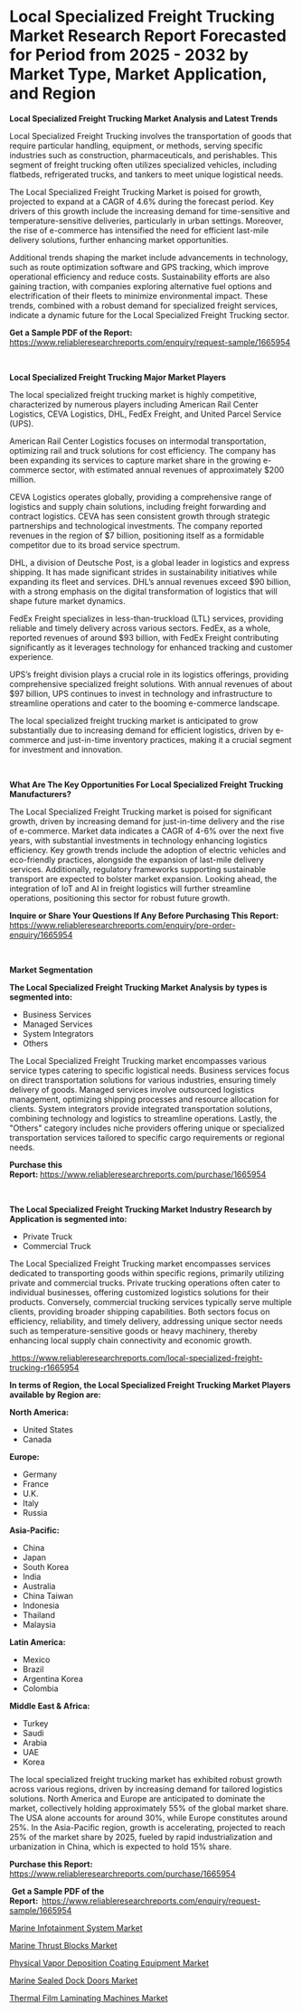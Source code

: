 <p><h1>Local Specialized Freight Trucking Market Research Report Forecasted for Period from 2025 -  2032 by Market Type, Market Application, and Region</h1></p><p><strong>Local Specialized Freight Trucking Market Analysis and Latest Trends</strong></p>
<p><p>Local Specialized Freight Trucking involves the transportation of goods that require particular handling, equipment, or methods, serving specific industries such as construction, pharmaceuticals, and perishables. This segment of freight trucking often utilizes specialized vehicles, including flatbeds, refrigerated trucks, and tankers to meet unique logistical needs.</p><p>The Local Specialized Freight Trucking Market is poised for growth, projected to expand at a CAGR of 4.6% during the forecast period. Key drivers of this growth include the increasing demand for time-sensitive and temperature-sensitive deliveries, particularly in urban settings. Moreover, the rise of e-commerce has intensified the need for efficient last-mile delivery solutions, further enhancing market opportunities.</p><p>Additional trends shaping the market include advancements in technology, such as route optimization software and GPS tracking, which improve operational efficiency and reduce costs. Sustainability efforts are also gaining traction, with companies exploring alternative fuel options and electrification of their fleets to minimize environmental impact. These trends, combined with a robust demand for specialized freight services, indicate a dynamic future for the Local Specialized Freight Trucking sector.</p></p>
<p><strong>Get a Sample PDF of the Report:&nbsp;</strong> <a href="https://www.reliableresearchreports.com/enquiry/request-sample/1665954?utm_campaign=31&utm_medium=2&utm_source=Github&utm_content=ia&utm_term=11042025&utm_id=local-specialized-freight-trucking">https://www.reliableresearchreports.com/enquiry/request-sample/1665954</a></p>
<p>&nbsp;</p>
<p><strong>Local Specialized Freight Trucking Major Market Players</strong></p>
<p><p>The local specialized freight trucking market is highly competitive, characterized by numerous players including American Rail Center Logistics, CEVA Logistics, DHL, FedEx Freight, and United Parcel Service (UPS). </p><p>American Rail Center Logistics focuses on intermodal transportation, optimizing rail and truck solutions for cost efficiency. The company has been expanding its services to capture market share in the growing e-commerce sector, with estimated annual revenues of approximately $200 million.</p><p>CEVA Logistics operates globally, providing a comprehensive range of logistics and supply chain solutions, including freight forwarding and contract logistics. CEVA has seen consistent growth through strategic partnerships and technological investments. The company reported revenues in the region of $7 billion, positioning itself as a formidable competitor due to its broad service spectrum.</p><p>DHL, a division of Deutsche Post, is a global leader in logistics and express shipping. It has made significant strides in sustainability initiatives while expanding its fleet and services. DHL’s annual revenues exceed $90 billion, with a strong emphasis on the digital transformation of logistics that will shape future market dynamics.</p><p>FedEx Freight specializes in less-than-truckload (LTL) services, providing reliable and timely delivery across various sectors. FedEx, as a whole, reported revenues of around $93 billion, with FedEx Freight contributing significantly as it leverages technology for enhanced tracking and customer experience.</p><p>UPS’s freight division plays a crucial role in its logistics offerings, providing comprehensive specialized freight solutions. With annual revenues of about $97 billion, UPS continues to invest in technology and infrastructure to streamline operations and cater to the booming e-commerce landscape.</p><p>The local specialized freight trucking market is anticipated to grow substantially due to increasing demand for efficient logistics, driven by e-commerce and just-in-time inventory practices, making it a crucial segment for investment and innovation.</p></p>
<p>&nbsp;</p>
<p><strong>What Are The Key Opportunities For Local Specialized Freight Trucking Manufacturers?</strong></p>
<p><p>The Local Specialized Freight Trucking market is poised for significant growth, driven by increasing demand for just-in-time delivery and the rise of e-commerce. Market data indicates a CAGR of 4-6% over the next five years, with substantial investments in technology enhancing logistics efficiency. Key growth trends include the adoption of electric vehicles and eco-friendly practices, alongside the expansion of last-mile delivery services. Additionally, regulatory frameworks supporting sustainable transport are expected to bolster market expansion. Looking ahead, the integration of IoT and AI in freight logistics will further streamline operations, positioning this sector for robust future growth.</p></p>
<p><strong>Inquire or Share Your Questions If Any Before Purchasing This Report:</strong> <a href="https://www.reliableresearchreports.com/enquiry/pre-order-enquiry/1665954?utm_campaign=31&utm_medium=2&utm_source=Github&utm_content=ia&utm_term=11042025&utm_id=local-specialized-freight-trucking">https://www.reliableresearchreports.com/enquiry/pre-order-enquiry/1665954</a></p>
<p>&nbsp;</p>
<p><strong>Market Segmentation</strong></p>
<p><strong>The Local Specialized Freight Trucking Market Analysis by types is segmented into:</strong></p>
<p><ul><li>Business Services</li><li>Managed Services</li><li>System Integrators</li><li>Others</li></ul></p>
<p><p>The Local Specialized Freight Trucking market encompasses various service types catering to specific logistical needs. Business services focus on direct transportation solutions for various industries, ensuring timely delivery of goods. Managed services involve outsourced logistics management, optimizing shipping processes and resource allocation for clients. System integrators provide integrated transportation solutions, combining technology and logistics to streamline operations. Lastly, the "Others" category includes niche providers offering unique or specialized transportation services tailored to specific cargo requirements or regional needs.</p></p>
<p><strong>Purchase this Report:&nbsp;</strong><a href="https://www.reliableresearchreports.com/purchase/1665954?utm_campaign=31&utm_medium=2&utm_source=Github&utm_content=ia&utm_term=11042025&utm_id=local-specialized-freight-trucking">https://www.reliableresearchreports.com/purchase/1665954</a></p>
<p>&nbsp;</p>
<p><strong>The Local Specialized Freight Trucking Market Industry Research by Application is segmented into:</strong></p>
<p><ul><li>Private Truck</li><li>Commercial Truck</li></ul></p>
<p><p>The Local Specialized Freight Trucking market encompasses services dedicated to transporting goods within specific regions, primarily utilizing private and commercial trucks. Private trucking operations often cater to individual businesses, offering customized logistics solutions for their products. Conversely, commercial trucking services typically serve multiple clients, providing broader shipping capabilities. Both sectors focus on efficiency, reliability, and timely delivery, addressing unique sector needs such as temperature-sensitive goods or heavy machinery, thereby enhancing local supply chain connectivity and economic growth.</p></p>
<p><a href="https://www.reliableresearchreports.com/local-specialized-freight-trucking-r1665954?utm_campaign=31&utm_medium=2&utm_source=Github&utm_content=ia&utm_term=11042025&utm_id=local-specialized-freight-trucking">&nbsp;https://www.reliableresearchreports.com/local-specialized-freight-trucking-r1665954</a></p>
<p><strong>In terms of Region, the Local Specialized Freight Trucking Market Players available by Region are:</strong></p>
<p>
    <p> <strong> North America: </strong>
        <ul>
            <li>United States</li>
            <li>Canada</li>
        </ul>
        </p> 
    <p> <strong> Europe: </strong>
        <ul>
            <li>Germany</li>
            <li>France</li>
            <li>U.K.</li>
            <li>Italy</li>
            <li>Russia</li>
        </ul>
        </p> 
    <p> <strong> Asia-Pacific: </strong>
        <ul>
            <li>China</li>
            <li>Japan</li>
            <li>South Korea</li>
            <li>India</li>
            <li>Australia</li>
            <li>China Taiwan</li>
            <li>Indonesia</li>
            <li>Thailand</li>
            <li>Malaysia</li>
        </ul>
        </p> 
    <p> <strong> Latin America: </strong>
        <ul>
            <li>Mexico</li>
            <li>Brazil</li>
            <li>Argentina Korea</li>
            <li>Colombia</li>
        </ul>
        </p> 
    <p> <strong> Middle East & Africa: </strong>
        <ul>
            <li>Turkey</li>
            <li>Saudi</li>
            <li>Arabia</li>
            <li>UAE</li>
            <li>Korea</li>
        </ul>
    </p>
    </p>
<p><p>The local specialized freight trucking market has exhibited robust growth across various regions, driven by increasing demand for tailored logistics solutions. North America and Europe are anticipated to dominate the market, collectively holding approximately 55% of the global market share. The USA alone accounts for around 30%, while Europe constitutes around 25%. In the Asia-Pacific region, growth is accelerating, projected to reach 25% of the market share by 2025, fueled by rapid industrialization and urbanization in China, which is expected to hold 15% share.</p></p>
<p><strong>Purchase this Report: </strong><a href="https://www.reliableresearchreports.com/purchase/1665954?utm_campaign=31&utm_medium=2&utm_source=Github&utm_content=ia&utm_term=11042025&utm_id=local-specialized-freight-trucking">https://www.reliableresearchreports.com/purchase/1665954</a></p>
<p>&nbsp;<strong>Get a Sample PDF of the Report:&nbsp;&nbsp;</strong><a href="https://www.reliableresearchreports.com/enquiry/request-sample/1665954?utm_campaign=31&utm_medium=2&utm_source=Github&utm_content=ia&utm_term=11042025&utm_id=local-specialized-freight-trucking">https://www.reliableresearchreports.com/enquiry/request-sample/1665954</a></p>
<p><strong></strong></p>
<p><p><a href="https://github.com/tafuaraasswn/Market-Research-Report-List-1/blob/main/marine-infotainment-system-market.md?utm_campaign=31&utm_medium=2&utm_source=Github&utm_content=ia&utm_term=11042025&utm_id=local-specialized-freight-trucking">Marine Infotainment System Market</a></p><p><a href="https://github.com/welidaeisya/Market-Research-Report-List-1/blob/main/marine-thrust-blocks-market.md?utm_campaign=31&utm_medium=2&utm_source=Github&utm_content=ia&utm_term=11042025&utm_id=local-specialized-freight-trucking">Marine Thrust Blocks Market</a></p><p><a href="https://github.com/donsonjupa/Market-Research-Report-List-1/blob/main/physical-vapor-deposition-coating-equipment-market.md?utm_campaign=31&utm_medium=2&utm_source=Github&utm_content=ia&utm_term=11042025&utm_id=local-specialized-freight-trucking">Physical Vapor Deposition Coating Equipment Market</a></p><p><a href="https://github.com/anesimazikpd/Market-Research-Report-List-1/blob/main/marine-sealed-dock-doors-market.md?utm_campaign=31&utm_medium=2&utm_source=Github&utm_content=ia&utm_term=11042025&utm_id=local-specialized-freight-trucking">Marine Sealed Dock Doors Market</a></p><p><a href="https://github.com/zhininzacher/Market-Research-Report-List-1/blob/main/thermal-film-laminating-machines-market.md?utm_campaign=31&utm_medium=2&utm_source=Github&utm_content=ia&utm_term=11042025&utm_id=local-specialized-freight-trucking">Thermal Film Laminating Machines Market</a></p></p>